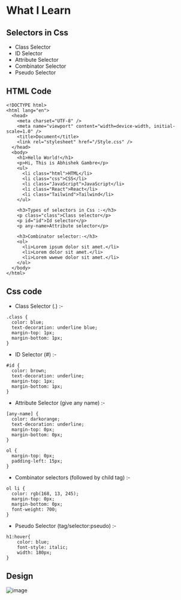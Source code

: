 # What I Learn

## Selectors in Css
- Class Selector
- ID Selector
- Attribute Selector
- Combinator Selector
- Pseudo Selector

## HTML Code
```
<!DOCTYPE html>
<html lang="en">
  <head>
    <meta charset="UTF-8" />
    <meta name="viewport" content="width=device-width, initial-scale=1.0" />
    <title>Document</title>
    <link rel="stylesheet" href="/Style.css" />
  </head>
  <body>
    <h1>Hello World!</h1>
    <p>Hi, This is Abhishek Gambre</p>
    <ul>
      <li class="html">HTML</li>
      <li class="css">CSS</li>
      <li class="JavaScript">JavaScript</li>
      <li class="React">React</li>
      <li class="Tailwind">Tailwind</li>
    </ul>

    <h3>Types of selectors in Css :-</h3>
    <p class="class">Class selector</p>
    <p id="id">Id selector</p>
    <p any-name>Attribute selector</p>

    <h3>Combinator selector:-</h3>
    <ol>
      <li>Lorem ipsum dolor sit amet.</li>
      <li>Lorem dolor sit amet.</li>
      <li>Lorem wwewe dolor sit amet.</li>
    </ol>
  </body>
</html>
```

## Css code
- Class Selector (.) :-
```
.class {
  color: blue;
  text-decoration: underline blue;
  margin-top: 1px;
  margin-bottom: 1px;
}
```
- ID Selector (#) :-
```
#id {
  color: brown;
  text-decoration: underline;
  margin-top: 1px;
  margin-bottom: 1px;
}
```
- Attribute Selector (give any name) :-
```
[any-name] {
  color: darkorange;
  text-decoration: underline;
  margin-top: 0px;
  margin-bottom: 0px;
}

ol {
  margin-top: 0px;
  padding-left: 15px;
}
```
- Combinator selectors (followed by child tag) :-
```
ol li {
  color: rgb(168, 13, 245);
  margin-top: 0px;
  margin-bottom: 0px;
  font-weight: 700;
}
```
- Pseudo Selector (tag/selector:pseudo) :-
```
h1:hover{
    color: blue;
    font-style: italic;
    width: 180px;
}
```

## Design
![image](https://github.com/gambre09/Frontend-Development/assets/115577142/9b441e19-d9ce-4fa1-b65d-352f0c5bbefd)
